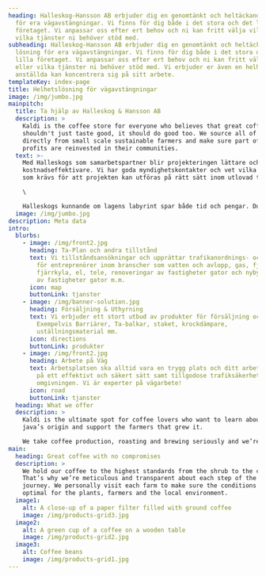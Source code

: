 ```yaml
---
heading: Halleskog-Hansson AB erbjuder dig en genomtänkt och heltäckande lösning
  för era vägavstängningar. Vi finns för dig både i det stora och det lilla
  företaget. Vi anpassar oss efter ert behov och ni kan fritt välja vilken eller
  vilka tjänster ni behöver stöd med.
subheading: Halleskog-Hansson AB erbjuder dig en genomtänkt och heltäckande
  lösning för era vägavstängningar. Vi finns för dig både i det stora och det
  lilla företaget. Vi anpassar oss efter ert behov och ni kan fritt välja vilken
  eller vilka tjänster ni behöver stöd med. Vi erbjuder er även en helhet där de
  anställda kan koncentrera sig på sitt arbete.
templateKey: index-page
title: Helhetslösning för vägavstängningar
image: /img/jumbo.jpg
mainpitch:
  title: Ta hjälp av Halleskog & Hansson AB
  description: >
    Kaldi is the coffee store for everyone who believes that great coffee
    shouldn't just taste good, it should do good too. We source all of our beans
    directly from small scale sustainable farmers and make sure part of the
    profits are reinvested in their communities.
  text: >-
    Med Halleskogs som samarbetspartner blir projekteringen lättare och
    kostnadseffektivare. Vi har goda myndighetskontakter och vet vilka tillstånd
    som krävs för att projekten kan utföras på rätt sätt inom utlovad tid.\

    \

    Halleskogs kunnande om lagens labyrint spar både tid och pengar. Du lämnar helt enkelt papperskrånglet till oss och använder tiden till det som du och ditt företag är bäst på. Halleskogs leder projekten snabbaste väg genom labyrinten, ordnar alla nödvändiga tillstånd, upprättar etablerings- och TA-planer och söker polistillstånd när det behövs. Planeringen blir hållbar och säker med Halleskogs.
  image: /img/jumbo.jpg
description: Meta data
intro:
  blurbs:
    - image: /img/front2.jpg
      heading: Ta-Plan och andra tillstånd
      text: Vi tillståndsansökningar och upprättar trafikanordnings- och APD-planer
        för entreprenörer inom branscher som vatten och avlopp, gas, fjärrvärme,
        fjärrkyla, el, tele, renoveringar av fastigheter gator och nybyggnation
        av fastigheter gator m.m.
      icon: map
      buttonLink: tjanster
    - image: /img/banner-solution.jpg
      heading: Försäljning & Uthyrning
      text: Vi erbjuder ett stort utbud av produkter för försäljning och uthyrning.
        Exempelvis Barriärer, Ta-balkar, staket, krockdämpare,
        uställningsmaterial mm.
      icon: directions
      buttonLink: produkter
    - image: /img/front2.jpg
      heading: Arbete på Väg
      text: Arbetsplatsen ska alltid vara en trygg plats och ditt arbete ska utföras
        på ett effektivt och säkert sätt samt tillgodose trafiksäkerhet för
        omgivningen. Vi är experter på vägarbete!
      icon: road
      buttonLink: tjanster
  heading: What we offer
  description: >
    Kaldi is the ultimate spot for coffee lovers who want to learn about their
    java’s origin and support the farmers that grew it.

    We take coffee production, roasting and brewing seriously and we’re glad to pass that knowledge to anyone. This is an edit via identity...
main:
  heading: Great coffee with no compromises
  description: >
    We hold our coffee to the highest standards from the shrub to the cup.
    That’s why we’re meticulous and transparent about each step of the coffee’s
    journey. We personally visit each farm to make sure the conditions are
    optimal for the plants, farmers and the local environment.
  image1:
    alt: A close-up of a paper filter filled with ground coffee
    image: /img/products-grid3.jpg
  image2:
    alt: A green cup of a coffee on a wooden table
    image: /img/products-grid2.jpg
  image3:
    alt: Coffee beans
    image: /img/products-grid1.jpg
---
```

